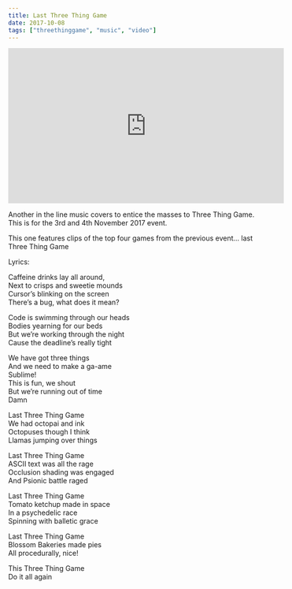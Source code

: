 ```yaml
---
title: Last Three Thing Game
date: 2017-10-08
tags: ["threethinggame", "music", "video"]
---
```


<iframe width="560" height="315" src="https://www.youtube.com/embed/BXMhfqmfQGw?rel=0" frameborder="0" allowfullscreen></iframe>

Another in the line music covers to entice the masses to Three Thing Game. This is for the 3rd and 4th November 2017  event.

<!--more-->

This one features clips of the top four games from the previous event... last Three Thing Game

Lyrics:

Caffeine drinks lay all around,  
Next to crisps and sweetie mounds  
Cursor’s blinking on the screen  
There’s a bug, what does it mean?

Code is swimming through our heads  
Bodies yearning for our beds  
But we’re working through the night  
Cause the deadline’s really tight  

We have got three things  
And we need to make a ga-ame  
Sublime!  
This is fun, we shout  
But we’re running out of time  
Damn  

Last Three Thing Game  
We had octopai and ink  
Octopuses though I think  
Llamas jumping over things  

Last Three Thing Game  
ASCII text was all the rage  
Occlusion shading was engaged  
And Psionic battle raged  

Last Three Thing Game  
Tomato ketchup made in space  
In a psychedelic race  
Spinning with balletic grace  

Last Three Thing Game  
Blossom Bakeries made pies  
All procedurally, nice!  

This Three Thing Game  
Do it all again  